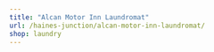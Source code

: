 ```yaml
---
title: "Alcan Motor Inn Laundromat"
url: /haines-junction/alcan-motor-inn-laundromat/
shop: laundry
---
```

